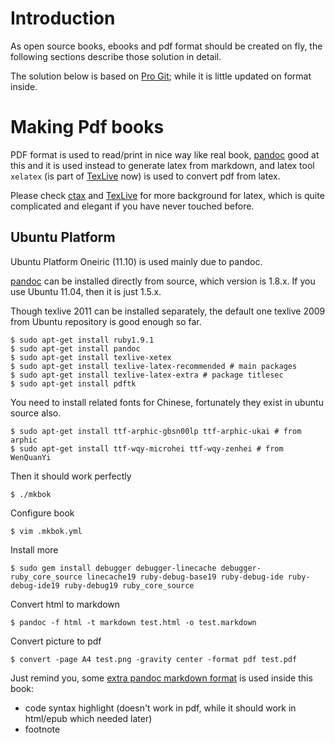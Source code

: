 # Introduction #

As open source books, ebooks and pdf format should be created on fly, the following sections describe those solution in detail.

The solution below is based on [Pro Git][progit]; while it is little updated on format inside. 

# Making Pdf books #
PDF format is used to read/print in nice way like real book, [pandoc][pandoc] good at this and it is used instead to generate latex from markdown, and latex tool `xelatex` (is part of [TexLive][texlive] now) is used to convert pdf from latex.

Please check [ctax](http://www.ctan.org/) and [TexLive][texlive] for more background for latex, which is quite complicated and elegant if you have never touched before.

## Ubuntu Platform ##

Ubuntu Platform Oneiric (11.10) is used mainly due to pandoc. 

[pandoc][pandoc] can be installed directly from source, which version is 1.8.x. If you use Ubuntu 11.04, then it is just 1.5.x.

Though texlive 2011 can be installed separately, the default one texlive 2009 from Ubuntu repository is good enough so far. 

    $ sudo apt-get install ruby1.9.1
    $ sudo apt-get install pandoc
    $ sudo apt-get install texlive-xetex
    $ sudo apt-get install texlive-latex-recommended # main packages
    $ sudo apt-get install texlive-latex-extra # package titlesec
    $ sudo apt-get install pdftk
	
You need to install related fonts for Chinese, fortunately they exist in ubuntu source also.
    
    $ sudo apt-get install ttf-arphic-gbsn00lp ttf-arphic-ukai # from arphic 
	$ sudo apt-get install ttf-wqy-microhei ttf-wqy-zenhei # from WenQuanYi

Then it should work perfectly

	$ ./mkbok

Configure book

	$ vim .mkbok.yml

Install more

	$ sudo gem install debugger debugger-linecache debugger-ruby_core_source linecache19 ruby-debug-base19 ruby-debug-ide ruby-debug-ide19 ruby-debug19 ruby_core_source

Convert html to markdown

	$ pandoc -f html -t markdown test.html -o test.markdown

Convert picture to pdf

	$ convert -page A4 test.png -gravity center -format pdf test.pdf

Just remind you, some [extra pandoc markdown format](http://johnmacfarlane.net/pandoc/README.html) is used inside this book:

  * code syntax highlight (doesn't work in pdf, while it should work in html/epub which needed later)
  * footnote
    	
[pandoc]: http://johnmacfarlane.net/pandoc/    
[calibre]: http://calibre-ebook.com/
[progit]: http://github.com/progit/progit 
[texlive]: http://www.tug.org/texlive/
